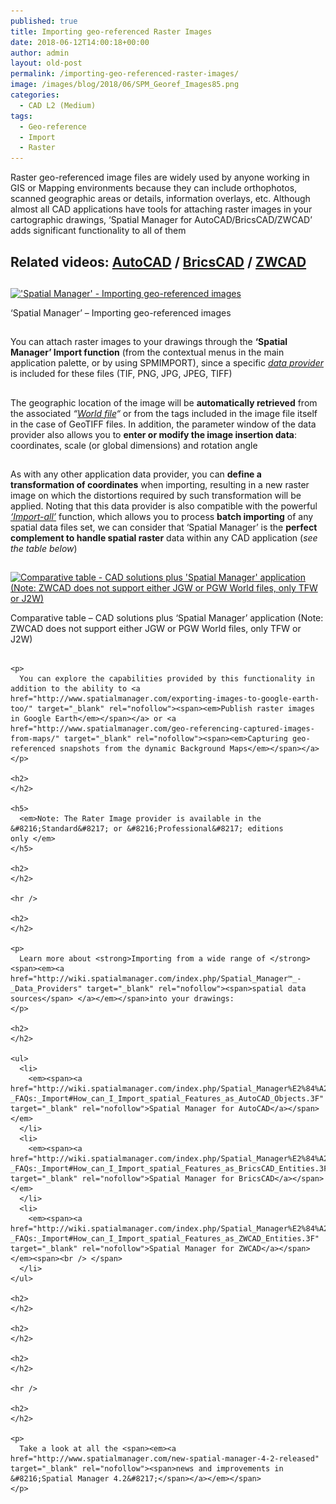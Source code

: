 ```yaml
---
published: true
title: Importing geo-referenced Raster Images
date: 2018-06-12T14:00:18+00:00
author: admin
layout: old-post
permalink: /importing-geo-referenced-raster-images/
image: /images/blog/2018/06/SPM_Georef_Images85.png
categories:
  - CAD L2 (Medium)
tags:
  - Geo-reference
  - Import
  - Raster
---
```

<p>
  Raster geo-referenced image files are widely used by anyone working in GIS or Mapping environments because they can include orthophotos, scanned geographic areas or details, information overlays, etc. Although almost all CAD applications have tools for attaching raster images in your cartographic drawings, &#8216;Spatial Manager for AutoCAD/BricsCAD/ZWCAD&#8217; adds significant functionality to all of them
</p>

<p>
  <!--more-->
</p>

<h2>
  Related videos: <span><a href="https://youtu.be/EVMsGN0nHLI?rel=0" target="_blank" rel="nofollow"><span>AutoCAD</span></a> </span>/ <span><a href="https://youtu.be/EUy0qEBQxVw?rel=0" target="_blank" rel="nofollow"><span>BricsCAD</span></a> </span>/ <span><a href="https://youtu.be/2nmSmiCz2pw?rel=0" target="_blank" rel="nofollow"><span>ZWCAD</span></a></span>
</h2>

<h2>
</h2>

<div>
  <a href="/images/blog/2018/06/Georef-Images_SPM.png" target="_blank" rel="nofollow"><img src="/images/blog/2018/06/Georef-Images_SPM-1024x576.png" alt="'Spatial Manager' - Importing geo-referenced images" width="625" height="352" srcset="/images/blog/2018/06/Georef-Images_SPM-1024x576.png 1024w, /images/blog/2018/06/Georef-Images_SPM-300x169.png 300w, /images/blog/2018/06/Georef-Images_SPM-768x432.png 768w, /images/blog/2018/06/Georef-Images_SPM-624x351.png 624w, /images/blog/2018/06/Georef-Images_SPM.png 1280w" sizes="(max-width: 625px) 100vw, 625px" /></a>
  
  <p>
    &#8216;Spatial Manager&#8217; &#8211; Importing geo-referenced images
  </p>
</div>

<h2>
</h2>

<p>
  You can attach raster images to your drawings through the <strong>&#8216;Spatial Manager&#8217; Import function</strong> (from the contextual menus in the main application palette, or by using SPMIMPORT), since a specific <span><em><a href="http://wiki.spatialmanager.com/index.php/Spatial_Manager™_-_Data_Providers" target="_blank" rel="nofollow">data provider</a></em></span> is included for these files (TIF, PNG, JPG, JPEG, TIFF)
</p>

<h2>
</h2>

<p>
  The geographic location of the image will be <strong>automatically retrieved</strong> from the associated <span><em><span>&#8220;<a href="https://en.wikipedia.org/wiki/World_file" target="_blank" rel="nofollow">World file</a>&#8220;</span></em></span> or from the tags included in the image file itself in the case of GeoTIFF files. In addition, the parameter window of the data provider also allows you to <strong>enter or modify the image insertion data</strong>: coordinates, scale (or global dimensions) and rotation angle
</p>

<h2>
</h2>

<p>
  As with any other application data provider, you can <strong>define a transformation of coordinates</strong> when importing, resulting in a new raster image on which the distortions required by such transformation will be applied. Noting that this data provider is also compatible with the powerful <a href="http://www.spatialmanager.com/import-all-function-enhancements/" target="_blank" rel="nofollow"><span><em><span>&#8216;Import-all&#8217;</span></em></span></a> function, which allows you to process <strong>batch importing</strong> of any spatial data files set, we can consider that &#8216;Spatial Manager&#8217; is the <strong>perfect complement to handle spatial raster</strong> data within any CAD application (<em>see the table below</em>)
</p>

<h2>
</h2>

<div>
  <a href="/images/blog/2018/06/Comparative-table-SPM-vs-CAD-2-1.png" target="_blank" rel="nofollow"><img src="/images/blog/2018/06/Comparative-table-SPM-vs-CAD-2-1.png" alt="Comparative table - CAD solutions plus 'Spatial Manager' application (Note: ZWCAD does not support either JGW or PGW World files, only TFW or J2W)" width="929" height="157" srcset="/images/blog/2018/06/Comparative-table-SPM-vs-CAD-2-1.png 929w, /images/blog/2018/06/Comparative-table-SPM-vs-CAD-2-1-300x51.png 300w, /images/blog/2018/06/Comparative-table-SPM-vs-CAD-2-1-768x130.png 768w, /images/blog/2018/06/Comparative-table-SPM-vs-CAD-2-1-624x105.png 624w" sizes="(max-width: 929px) 100vw, 929px" /></a>
  
  <p>
    Comparative table &#8211; CAD solutions plus &#8216;Spatial Manager&#8217; application (Note: ZWCAD does not support either JGW or PGW World files, only TFW or J2W)
  </p>
</div>

<p>
  <div>
    <h2>
    </h2>
    
    <p>
      You can explore the capabilities provided by this functionality in addition to the ability to <a href="http://www.spatialmanager.com/exporting-images-to-google-earth-too/" target="_blank" rel="nofollow"><span><em>Publish raster images in Google Earth</em></span></a> or <a href="http://www.spatialmanager.com/geo-referencing-captured-images-from-maps/" target="_blank" rel="nofollow"><span><em>Capturing geo-referenced snapshots from the dynamic Background Maps</em></span></a>
    </p>
    
    <h2>
    </h2>
    
    <h5>
      <em>Note: The Rater Image provider is available in the &#8216;Standard&#8217; or &#8216;Professional&#8217; editions only </em>
    </h5>
    
    <h2>
    </h2>
    
    <hr />
    
    <h2>
    </h2>
    
    <p>
      Learn more about <strong>Importing from a wide range of </strong><span><em><a href="http://wiki.spatialmanager.com/index.php/Spatial_Manager™_-_Data_Providers" target="_blank" rel="nofollow"><span>spatial data sources</span> </a></em></span>into your drawings:
    </p>
    
    <h2>
    </h2>
    
    <ul>
      <li>
        <em><span><a href="http://wiki.spatialmanager.com/index.php/Spatial_Manager%E2%84%A2_for_AutoCAD_-_FAQs:_Import#How_can_I_Import_spatial_Features_as_AutoCAD_Objects.3F" target="_blank" rel="nofollow">Spatial Manager for AutoCAD</a></span></em>
      </li>
      <li>
        <em><span><a href="http://wiki.spatialmanager.com/index.php/Spatial_Manager%E2%84%A2_for_BricsCAD_-_FAQs:_Import#How_can_I_Import_spatial_Features_as_BricsCAD_Entities.3F" target="_blank" rel="nofollow">Spatial Manager for BricsCAD</a></span></em>
      </li>
      <li>
        <em><span><a href="http://wiki.spatialmanager.com/index.php/Spatial_Manager%E2%84%A2_for_ZWCAD_-_FAQs:_Import#How_can_I_Import_spatial_Features_as_ZWCAD_Entities.3F" target="_blank" rel="nofollow">Spatial Manager for ZWCAD</a></span></em><span><br /> </span>
      </li>
    </ul>
    
    <h2>
    </h2>
    
    <h2>
    </h2>
    
    <h2>
    </h2>
    
    <hr />
    
    <h2>
    </h2>
    
    <p>
      Take a look at all the <span><em><a href="http://www.spatialmanager.com/new-spatial-manager-4-2-released" target="_blank" rel="nofollow"><span>news and improvements in &#8216;Spatial Manager 4.2&#8217;</span></a></em></span>
    </p>
  </div>